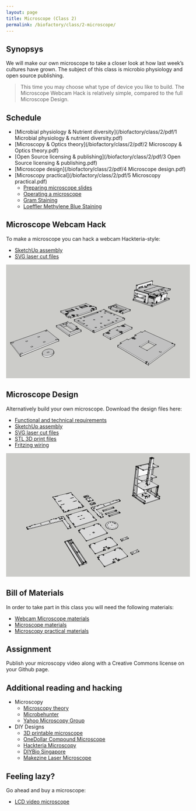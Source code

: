 ```yaml
---
layout: page
title: Microscope (Class 2)
permalink: /biofactory/class/2-microscope/
---
```


## Synopsys

We will make our own microscope to take a closer look at how last week’s
cultures have grown. The subject of this class is microbio physiology and
open source publishing. 

> This time you may choose what type of device you like to build. The Microscope Webcam Hack is relatively simple, compared to the full Microscope Design.

## Schedule

* [Microbial physiology & Nutrient diversity](/biofactory/class/2/pdf/1 Microbial physiology & nutrient diversity.pdf)
* [Microscopy & Optics theory](/biofactory/class/2/pdf/2 Microscopy & Optics theory.pdf)
* [Open Source licensing & publishing](/biofactory/class/2/pdf/3 Open Source licensing & publishing.pdf)
* [Microscope design](/biofactory/class/2/pdf/4 Microscope design.pdf)
* [Microscopy practical](/biofactory/class/2/pdf/5 Microscopy practical.pdf)
  * [Preparing microscope slides](/biofactory/class/2-microscope/preparing-slides/)
  * [Operating a microscope](/biofactory/class/2-microscope/operating-microscope/)
  * [Gram Staining](/biofactory/class/2-microscope/gram-staining/)
  * [Loeffler Methylene Blue Staining](/biofactory/class/2-microscope/loeffler-staining/)

## Microscope Webcam Hack

To make a microscope you can hack a webcam Hackteria-style:

* [SketchUp assembly](/biofactory/class/2/Webcam-Microscope-Sketchup.skp)
* [SVG laser cut files](/biofactory/class/2/Webcam-Microscope-SVGs.zip)

![Webcam Microscope](/biofactory/class/2/Webcam-Microscope.png)

## Microscope Design

Alternatively build your own microscope. Download the design files here:

* [Functional and technical requirements](/biofactory/class/2-microscope/requirements/)
* [SketchUp assembly](/biofactory/class/2/Microscope-Sketchup.skp)
* [SVG laser cut files](/biofactory/class/2/Microscope-SVGs.zip)
* [STL 3D print files](/biofactory/class/2/Microscope-STLs.zip)
* [Fritzing wiring](/biofactory/class/2/Microscope-Fritzing.fzz)

![Microscope](/biofactory/class/2/Microscope.png)

## Bill of Materials

In order to take part in this class you will need the following materials:

* [Webcam Microscope materials](/biofactory/class/2-microscope/webcam-microscope-materials/)
* [Microscope materials](/biofactory/class/2-microscope/microscope-materials/)
* [Microscopy practical materials](/biofactory/class/2-microscope/microscopy-materials/)

## Assignment

Publish your microscopy video along with a Creative Commons license on your Github page.

## Additional reading and hacking

* Microscopy
  * [Microscopy theory](http://micro.magnet.fsu.edu/primer/anatomy/anatomy.html)
  * [Microbehunter](http://www.microbehunter.com/)
  * [Yahoo Microscopy Group](https://groups.yahoo.com/neo/groups/Microscope/info)
* DIY Designs
  * [3D printable microscope](http://www.thingiverse.com/thing:77450)
  * [OneDollar Compound Microscope](http://www.funsci.com/fun3_en/ucomp1/ucomp1.htm)
  * [Hackteria Microscopy](http://hackteria.org/wiki/index.php/DIY_microscopy)
  * [DIYBio Singapore](https://diybiosingapore.wordpress.com/2014/06/22/diy-webcam-microscope-sg-style-2/)
  * [Makezine Laser Microscope](http://makezine.com/projects/make-36-boards/laser-projection-microscope/)

## Feeling lazy?

Go ahead and buy a microscope:

* [LCD video microscope](https://www.conrad.nl/nl/bresser-lcd-microscoop-35-inch-40x-1600x-815889.html)

